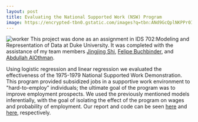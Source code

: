 ```yaml
---
layout: post
title: Evaluating the National Supported Work (NSW) Program 
image: https://encrypted-tbn0.gstatic.com/images?q=tbn:ANd9GcQplNKPPr0IPQgUovSMUMiZlpDMWf34VNmPqyTQJa0jenTAFuxH&s
---
```

![worker](https://media.winnipegfreepress.com/images/NEP5155738.jpg)
This project was done as an assignment in IDS 702:Modeling and Representation of Data at Duke University. It was completed with the assistance of my team members [Jingjing Shi](https://www.linkedin.com/in/jingjing-shi-28381ab4/), [Felipe Buchbinder](https://www.linkedin.com/in/felipe-buchbinder-a65a0199/), and [Abdullah AlOthman](https://www.linkedin.com/in/abdullah-alothman-565048145/).

Using logistic regression and linear regression we evaluated the effectiveness of the 1975-1979 National Supported Work Demonstration. This program provided subsidized jobs in a supportive work environment to "hard-to-employ" individuals; the ultimate goal of the program was to improve employment prospects. We used the previously mentioned models inferentially, with the goal of isolating the effect of the program on wages and probability of employment. Our report and code can be seen [here](https://github.com/joekrinke15/Evaluating-the-National-Supported-Work-Demonstration/blob/master/Training_and_Wages.pdf) and [here](https://github.com/joekrinke15/Evaluating-the-National-Supported-Work-Demonstration/blob/master/Training_and_Wages.Rmd), respectively.
